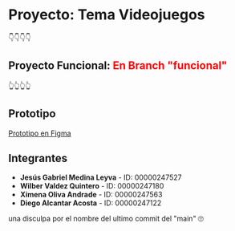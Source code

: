 # Proyecto: Tema Videojuegos
👇👇👇👇
## Proyecto Funcional: <span style="color:red"> En Branch "funcional" </span>
👆👆👆👆
## Prototipo
[Prototipo en Figma](https://www.figma.com/proto/7mCLB5YG7ihmCiJDDtEnpi/Untitled?node-id=1-6&t=rRDJr9KkpOQkXjDr-1)

## Integrantes
- **Jesús Gabriel Medina Leyva** - ID: 00000247527  
- **Wilber Valdez Quintero** - ID: 00000247180  
- **Ximena Oliva Andrade** - ID: 00000247563  
- **Diego Alcantar Acosta** - ID: 00000247122

una disculpa por el nombre del ultimo commit del "main" 🙄
